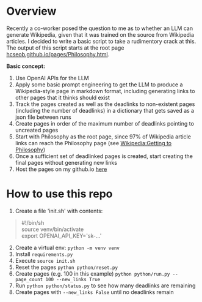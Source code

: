 # Overview
Recently a co-worker posed the question to me as to whether an LLM can generate Wikipedia, given that it was trained on the source from Wikipedia articles. I decided to write a basic script to take a rudimentory crack at this. The output of this script starts at the root page [hcseob.github.io/pages/Philosophy.html](https://hcseob.github.io/pages/Philosophy.html). 

**Basic concept:**
1. Use OpenAI APIs for the LLM
2. Apply some basic prompt engineering to get the LLM to produce a Wikipedia-style page in markdown format, including generating links to other pages that it thinks should exist
3. Track the pages created as well as the deadlinks to non-existent pages (including the number of deadlinks) in a dictionary that gets saved as a json file between runs
4. Create pages in order of the maximum number of deadlinks pointing to uncreated pages
5. Start with Philosophy as the root page, since 97% of Wikipedia article links can reach the Philosophy page (see [Wikipedia:Getting to Philosophy](https://en.wikipedia.org/wiki/Wikipedia:Getting_to_Philosophy))
6. Once a sufficient set of deadlinked pages is created, start creating the final pages without generating new links
7. Host the pages on my github.io [here](https://hcseob.github.io)

# How to use this repo
1. Create a file 'init.sh' with contents:
> #!/bin/sh <br>
> source venv/bin/activate <br>
> export OPENAI_API_KEY='sk-...'

2. Create a virtual env: `python -m venv venv`
3. Install `requirements.py`
4. Execute `source init.sh`
5. Reset the pages `python python/reset.py`
6. Create pages (e.g. 100 in this example) `python python/run.py --page_count 100 --new_links True`
7. Run `python python/status.py` to see how many deadlinks are remaining
8. Create pages with `--new_links False` until no deadlinks remain

